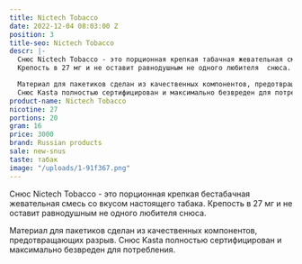 ```yaml
---
title: Nictech Tobacco
date: 2022-12-04 08:03:00 Z
position: 3
title-seo: Nictech Tobacco
descr: |-
  Снюс Nictech Tobacco - это порционная крепкая табачная жевательная смесь со вкусом настоящего табака.
  Крепость в 27 мг и не оставит равнодушным не одного любителя  снюса.

  Материал для пакетиков сделан из качественных компонентов, предотвращающих разрыв.
  Снюс Kasta полностью сертифицирован и максимально безвреден для потребления.
product-name: Nictech Tobacco
nicotine: 27
portions: 20
gram: 16
price: 3000
brand: Russian products
sale: new-snus
taste: табак
image: "/uploads/1-91f367.png"
---
```


Снюс Nictech Tobacco - это порционная крепкая бестабачная жевательная смесь со вкусом настоящего табака.
Крепость в 27 мг и не оставит равнодушным не одного любителя  снюса.

Материал для пакетиков сделан из качественных компонентов, предотвращающих разрыв.
Снюс Kasta полностью сертифицирован и максимально безвреден для потребления.